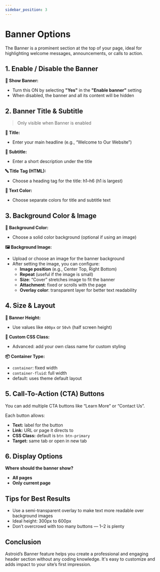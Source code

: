 ```yaml
---
sidebar_position: 3
---
```


# Banner Options

The Banner is a prominent section at the top of your page, ideal for highlighting welcome messages, announcements, or calls to action.

## 1. Enable / Disable the Banner

**🔘 Show Banner:**
- Turn this ON by selecting **"Yes"** in the **"Enable banner"** setting
- When disabled, the banner and all its content will be hidden

## 2. Banner Title & Subtitle

> Only visible when Banner is enabled

**📌 Title:**
- Enter your main headline (e.g., “Welcome to Our Website”)

**📝 Subtitle:**
- Enter a short description under the title

**🔤 Title Tag (HTML):**
- Choose a heading tag for the title: h1–h6 (h1 is largest)

**🎨 Text Color:**
- Choose separate colors for title and subtitle text

## 3. Background Color & Image

**🌈 Background Color:**
- Choose a solid color background (optional if using an image)

**🖼️ Background Image:**
- Upload or choose an image for the banner background
- After setting the image, you can configure:
    - **Image position** (e.g., Center Top, Right Bottom)
    - **Repeat** (useful if the image is small)
    - **Size**: “Cover” stretches image to fit the banner
    - **Attachment**: fixed or scrolls with the page
    - **Overlay color**: transparent layer for better text readability

## 4. Size & Layout

**📏 Banner Height:**
- Use values like `400px` or `50vh` (half screen height)

**🎨 Custom CSS Class:**
- Advanced: add your own class name for custom styling

**📦 Container Type:**
- `container`: fixed width
- `container-fluid`: full width
- default: uses theme default layout

## 5. Call-To-Action (CTA) Buttons

You can add multiple CTA buttons like “Learn More” or “Contact Us”.

Each button allows:

- **Text:** label for the button
- **Link:** URL or page it directs to
- **CSS Class:** default is `btn btn-primary`
- **Target:** same tab or open in new tab

## 6. Display Options

**Where should the banner show?**

- **All pages**
- **Only current page**

## Tips for Best Results

- Use a semi-transparent overlay to make text more readable over background images
- Ideal height: 300px to 600px
- Don’t overcrowd with too many buttons — 1–2 is plenty

## Conclusion

Astroid’s Banner feature helps you create a professional and engaging header section without any coding knowledge. It's easy to customize and adds impact to your site’s first impression.
